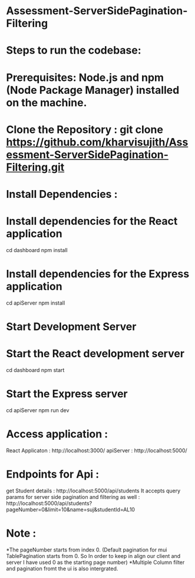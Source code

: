 # Assessment-ServerSidePagination-Filtering
# Steps to run the codebase:
# Prerequisites: Node.js and npm (Node Package Manager) installed on the machine.
# Clone the Repository : git clone https://github.com/kharvisujith/Assessment-ServerSidePagination-Filtering.git


# Install Dependencies : 
  # Install dependencies for the React application
  cd dashboard
  npm install
  
 # Install dependencies for the Express application
  cd apiServer
  npm install

# Start Development Server
# Start the React development server
cd dashboard
npm start

# Start the Express server
cd apiServer
npm run dev


# Access application : 
  React Applicaton : http://localhost:3000/
  apiServer : http://localhost:5000/

# Endpoints for Api : 
  get Student details  : http://localhost:5000/api/students 
  It accepts query params for server side pagination and filtering as well : http://localhost:5000/api/students?pageNumber=0&limit=10&name=suj&studentId=AL10
  
# Note : 
*The pageNumber starts from index 0. (Default pagination for mui TablePagination starts from 0. So In order to keep in align our client and server I have used 0 as the starting page number)
*Multiple Column filter and pagination fromt the ui is also intergrated.



  


